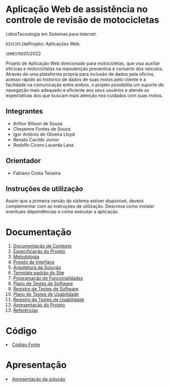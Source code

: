 # Aplicação Web de assistência no controle de revisão de motocicletas

`CURSO`Tecnologia em Sistemas para Internet.

`DISCIPLINA`Projeto: Aplicações Web.

`SEMESTRE`01/2022

Projeto de Aplicação Web direcionado para motocicletas, que visa auxiliar oficinas e motociclistas na manutenção preventiva e conserto dos veículos. Através de uma plataforma própria para inclusão de dados pela oficina, acesso rápido ao histórico de dados de suas motos pelo cliente e a facilidade na comunicação entre ambos, o projeto possibilita um suporte de navegação mais adequado e eficiente aos seus usuários e atende as expectativas dos que buscam mais atenção nos cuidados com suas motos.

## Integrantes

* Arthur Wilson de Sousa
* Cheyenne Fontes de Souza
* Igor Antônio de Oliveira Lloyd 
* Renato Cacildo Junior 
* Rodolfo Cícero Lacerda Lana

## Orientador

* Fabiano Costa Teixeira 

## Instruções de utilização

Assim que a primeira versão do sistema estiver disponível, deverá complementar com as instruções de utilização. Descreva como instalar eventuais dependências e como executar a aplicação.

# Documentação

<ol>
<li><a href="docs/01-Documentação de Contexto.md"> Documentação de Contexto</a></li>
<li><a href="docs/02-Especificação do Projeto.md"> Especificação do Projeto</a></li>
<li><a href="docs/03-Metodologia.md"> Metodologia</a></li>
<li><a href="docs/04-Projeto de Interface.md"> Projeto de Interface</a></li>
<li><a href="docs/05-Arquitetura da Solução.md"> Arquitetura da Solução</a></li>
<li><a href="docs/06-Template padrão do Site.md"> Template padrão do Site</a></li>
<li><a href="docs/07-Programação de Funcionalidades.md"> Programação de Funcionalidades</a></li>
<li><a href="docs/08-Plano de Testes de Software.md"> Plano de Testes de Software</a></li>
<li><a href="docs/09-Registro de Testes de Software.md"> Registro de Testes de Software</a></li>
<li><a href="docs/10-Plano de Testes de Usabilidade.md"> Plano de Testes de Usabilidade</a></li>
<li><a href="docs/11-Registro de Testes de Usabilidade.md"> Registro de Testes de Usabilidade</a></li>
<li><a href="docs/12-Apresentação do Projeto.md"> Apresentação do Projeto</a></li>
<li><a href="docs/13-Referências.md"> Referências</a></li>
</ol>

# Código

<li><a href="src/README.md"> Código Fonte</a></li>

# Apresentação

<li><a href="presentation/README.md"> Apresentação da solução</a></li>

